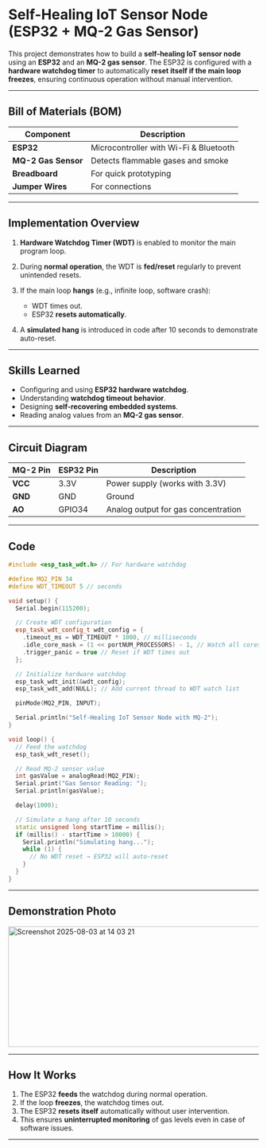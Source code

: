 # **Self-Healing IoT Sensor Node (ESP32 + MQ-2 Gas Sensor)**

This project demonstrates how to build a **self-healing IoT sensor node** using an **ESP32** and an **MQ-2 gas sensor**.
The ESP32 is configured with a **hardware watchdog timer** to automatically **reset itself if the main loop freezes**, ensuring continuous operation without manual intervention.

---

## **Bill of Materials (BOM)**

| Component           | Description                            |
| ------------------- | -------------------------------------- |
| **ESP32**           | Microcontroller with Wi-Fi & Bluetooth |
| **MQ-2 Gas Sensor** | Detects flammable gases and smoke      |
| **Breadboard**      | For quick prototyping                  |
| **Jumper Wires**    | For connections                        |

---

## **Implementation Overview**

1. **Hardware Watchdog Timer (WDT)** is enabled to monitor the main program loop.
2. During **normal operation**, the WDT is **fed/reset** regularly to prevent unintended resets.
3. If the main loop **hangs** (e.g., infinite loop, software crash):

   * WDT times out.
   * ESP32 **resets automatically**.
4. A **simulated hang** is introduced in code after 10 seconds to demonstrate auto-reset.

---

## **Skills Learned**

* Configuring and using **ESP32 hardware watchdog**.
* Understanding **watchdog timeout behavior**.
* Designing **self-recovering embedded systems**.
* Reading analog values from an **MQ-2 gas sensor**.

---

## **Circuit Diagram**

| MQ-2 Pin | ESP32 Pin | Description                         |
| -------- | --------- | ----------------------------------- |
| **VCC**  | 3.3V      | Power supply (works with 3.3V)      |
| **GND**  | GND       | Ground                              |
| **AO**   | GPIO34    | Analog output for gas concentration |

---

## **Code**

```cpp
#include <esp_task_wdt.h> // For hardware watchdog

#define MQ2_PIN 34
#define WDT_TIMEOUT 5 // seconds

void setup() {
  Serial.begin(115200);

  // Create WDT configuration
  esp_task_wdt_config_t wdt_config = {
    .timeout_ms = WDT_TIMEOUT * 1000, // milliseconds
    .idle_core_mask = (1 << portNUM_PROCESSORS) - 1, // Watch all cores
    .trigger_panic = true // Reset if WDT times out
  };

  // Initialize hardware watchdog
  esp_task_wdt_init(&wdt_config);
  esp_task_wdt_add(NULL); // Add current thread to WDT watch list

  pinMode(MQ2_PIN, INPUT);

  Serial.println("Self-Healing IoT Sensor Node with MQ-2");
}

void loop() {
  // Feed the watchdog
  esp_task_wdt_reset();

  // Read MQ-2 sensor value
  int gasValue = analogRead(MQ2_PIN);
  Serial.print("Gas Sensor Reading: ");
  Serial.println(gasValue);

  delay(1000);

  // Simulate a hang after 10 seconds
  static unsigned long startTime = millis();
  if (millis() - startTime > 10000) {
    Serial.println("Simulating hang...");
    while (1) {
      // No WDT reset → ESP32 will auto-reset
    }
  }
}
```

---

## **Demonstration Photo**

<img width="804" height="242" alt="Screenshot 2025-08-03 at 14 03 21" src="https://github.com/user-attachments/assets/6db55e89-6bbc-41ca-9bd5-dd1c6e41a6f7" />

---

## **How It Works**

1. The ESP32 **feeds** the watchdog during normal operation.
2. If the loop **freezes**, the watchdog times out.
3. The ESP32 **resets itself** automatically without user intervention.
4. This ensures **uninterrupted monitoring** of gas levels even in case of software issues.

---


